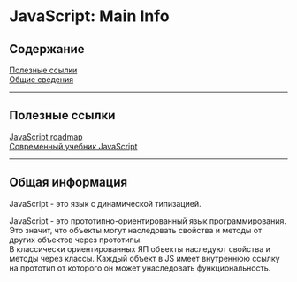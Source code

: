 # JavaScript: Main Info  

## Содержание  

[Полезные ссылки](#Полезные-ссылки)    
[Общие сведения](#Общие-сведения)  


----
## Полезные ссылки  
  
[JavaScript roadmap](https://roadmap.sh/javascript)  
[Современный учебник JavaScript](https://learn.javascript.ru/)  



----
## Общая информация
JavaScript - это язык с динамической типизацией.

JavaScript - это прототипно-ориентированный язык программирования.  
Это значит, что объекты могут наследовать свойства и методы от других объектов через прототипы.  
В классически ориентированных ЯП объекты наследуют свойства и методы через классы.
Каждый объект в JS имеет внутреннюю ссылку на прототип от которого он может унаследовать функциональность.  

